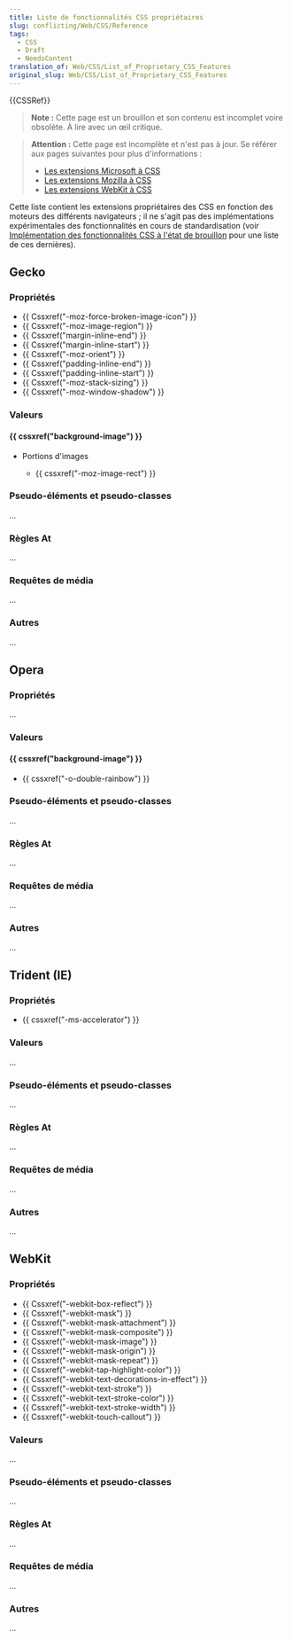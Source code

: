 ```yaml
---
title: Liste de fonctionnalités CSS propriétaires
slug: conflicting/Web/CSS/Reference
tags:
  - CSS
  - Draft
  - NeedsContent
translation_of: Web/CSS/List_of_Proprietary_CSS_Features
original_slug: Web/CSS/List_of_Proprietary_CSS_Features
---
```

{{CSSRef}}

> **Note :** Cette page est un brouillon et son contenu est incomplet voire obsolète. À lire avec un œil critique.

> **Attention :** Cette page est incomplète et n'est pas à jour. Se référer aux pages suivantes pour plus d'informations :
>
> - [Les extensions Microsoft à CSS](/fr/docs/Web/CSS/Microsoft_Extensions)
> - [Les extensions Mozilla à CSS](/fr/docs/Web/CSS/Mozilla_Extensions)
> - [Les extensions WebKit à CSS](/fr/docs/Web/CSS/WebKit_Extensions)

Cette liste contient les extensions propriétaires des CSS en fonction des moteurs des différents navigateurs ; il ne s'agit pas des implémentations expérimentales des fonctionnalités en cours de standardisation (voir [Implémentation des fonctionnalités CSS à l'état de brouillon](/fr/docs/conflicting/Web/CSS/Mozilla_Extensions "en/CSS/Draft_Implementations_of_CSS_Features") pour une liste de ces dernières).

## Gecko

### Propriétés

- {{ Cssxref("-moz-force-broken-image-icon") }}
- {{ Cssxref("-moz-image-region") }}
- {{ Cssxref("margin-inline-end") }}
- {{ Cssxref("margin-inline-start") }}
- {{ Cssxref("-moz-orient") }}
- {{ Cssxref("padding-inline-end") }}
- {{ Cssxref("padding-inline-start") }}
- {{ Cssxref("-moz-stack-sizing") }}
- {{ Cssxref("-moz-window-shadow") }}

### Valeurs

#### {{ cssxref("background-image") }}

- Portions d'images

  - {{ cssxref("-moz-image-rect") }}

### Pseudo-éléments et pseudo-classes

...

### Règles At

...

### Requêtes de média

...

### Autres

...

## Opera

### Propriétés

...

### Valeurs

#### {{ cssxref("background-image") }}

- {{ cssxref("-o-double-rainbow") }}

### Pseudo-éléments et pseudo-classes

...

### Règles At

...

### Requêtes de média

...

### Autres

...

## Trident (IE)

### Propriétés

- {{ cssxref("-ms-accelerator") }}

### Valeurs

...

### Pseudo-éléments et pseudo-classes

...

### Règles At

...

### Requêtes de média

...

### Autres

...

## WebKit

### Propriétés

- {{ Cssxref("-webkit-box-reflect") }}
- {{ Cssxref("-webkit-mask") }}
- {{ Cssxref("-webkit-mask-attachment") }}
- {{ Cssxref("-webkit-mask-composite") }}
- {{ Cssxref("-webkit-mask-image") }}
- {{ Cssxref("-webkit-mask-origin") }}
- {{ Cssxref("-webkit-mask-repeat") }}
- {{ Cssxref("-webkit-tap-highlight-color") }}
- {{ Cssxref("-webkit-text-decorations-in-effect") }}
- {{ Cssxref("-webkit-text-stroke") }}
- {{ Cssxref("-webkit-text-stroke-color") }}
- {{ Cssxref("-webkit-text-stroke-width") }}
- {{ Cssxref("-webkit-touch-callout") }}

### Valeurs

...

### Pseudo-éléments et pseudo-classes

...

### Règles At

...

### Requêtes de média

...

### Autres

...
